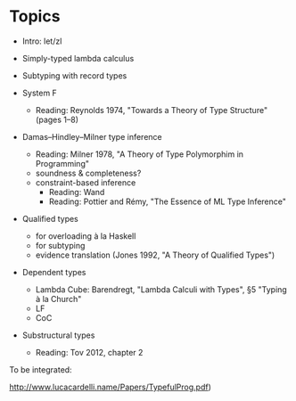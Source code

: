 # Topics

  - Intro: let/zl

  - Simply-typed lambda calculus

  - Subtyping with record types

  - System F
      - Reading: Reynolds 1974, "Towards a Theory of Type Structure"
      (pages 1–8)

  - Damas–Hindley–Milner type inference
      - Reading: Milner 1978, "A Theory of Type Polymorphim in Programming"
      - soundness & completeness?
      - constraint-based inference
         - Reading: Wand
         - Reading: Pottier and Rémy, "The Essence of ML Type Inference"

  - Qualified types
      - for overloading à la Haskell
      - for subtyping
      - evidence translation
    (Jones 1992, "A Theory of Qualified Types")

  - Dependent types
      - Lambda Cube: Barendregt, "Lambda Calculi with Types", §5 "Typing
        à la Church"
      - LF
      - CoC

  - Substructural types
      - Reading: Tov 2012, chapter 2

To be integrated:

   http://www.lucacardelli.name/Papers/TypefulProg.pdf)

